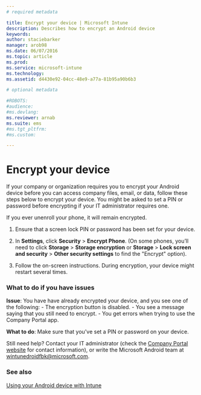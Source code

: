 ```yaml
---
# required metadata

title: Encrypt your device | Microsoft Intune
description: Describes how to encrypt an Android device
keywords:
author: staciebarker
manager: arob98
ms.date: 06/07/2016
ms.topic: article
ms.prod:
ms.service: microsoft-intune
ms.technology:
ms.assetid: d4430e92-04cc-48e9-a77a-81b95a90b6b3

# optional metadata

#ROBOTS:
#audience:
#ms.devlang:
ms.reviewer: arnab
ms.suite: ems
#ms.tgt_pltfrm:
#ms.custom:

---
```



# Encrypt your device

If your company or organization requires you to encrypt your Android device before you can access company files, email, or data, follow these steps below to encrypt your device. You might be asked to set a PIN or password before encrypting if your IT administrator requires one.

If you ever unenroll your phone, it will remain encrypted. 

1.  Ensure that a screen lock PIN or password has been set for your device. 

2.  In **Settings**, click **Security** &gt; **Encrypt Phone**.
    (On some phones, you’ll need to click **Storage** &gt; **Storage encryption** or **Storage** &gt; **Lock screen and security** &gt; **Other security settings** to find the "Encrypt" option).

3.  Follow the on-screen instructions. During encryption, your device might restart several times.

### What to do if you have issues
**Issue**: You have have already encrypted your device, and you see one of the following:
	-  The encryption button is disabled.
	-  You see a message saying that you still need to encrypt.
	-  You get errors when trying to use the Company Portal app.

**What to do**: Make sure that you've set a PIN or password on your device.

Still need help? Contact your IT administrator (check the [Company Portal website](http://portal.manage.microsoft.com) for contact information), or write the Microsoft Android team at wintunedroidfbk@microsoft.com.

### See also
[Using your Android device with Intune](using-your-android-device-with-intune.md)

